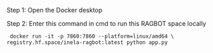 Step 1: Open the Docker desktop

Step 2: Enter this command in cmd to run this RAGBOT space locally


     docker run -it -p 7860:7860 --platform=linux/amd64 \ registry.hf.space/inela-ragbot:latest python app.py
